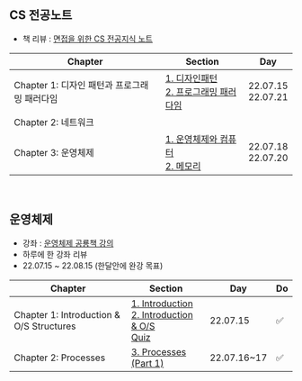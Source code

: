 ## CS 전공노트
- 책 리뷰 : [면접을 위한 CS 전공지식 노트
](http://www.yes24.com/Product/Goods/108887922)

| Chapter                            | Section |                                                         Day |
| ---------------------------------- | ---- | ------------------------------------------------------------ | 
| Chapter 1: 디자인 패턴과 프로그래밍 패러다임| [1. 디자인패턴 <br> 2. 프로그래밍 패러다임 ](https://julia0926.notion.site/Section1-59c8456f68834bd089d84e96fd0bb9a7)  | 22.07.15 <br> 22.07.21 |
| Chapter 2: 네트워크 |  |  |
| Chapter 3: 운영체제 | [1. 운영체제와 컴퓨터](https://julia0926.notion.site/Section-3-1-a48444009fac495eb7990413ae0db694) <br> [2. 메모리](https://julia0926.notion.site/Section-3-2-49bd6aab51924d0b986c09741e5af95f) | 22.07.18 <br> 22.07.20 |
<br>

## 운영체제 
- 강좌 : [운영체제 공룡책 강의](https://www.inflearn.com/course/%EC%9A%B4%EC%98%81%EC%B2%B4%EC%A0%9C-%EA%B3%B5%EB%A3%A1%EC%B1%85-%EC%A0%84%EA%B3%B5%EA%B0%95%EC%9D%98/dashboard)
- 하루에 한 강좌 리뷰
- 22.07.15 ~ 22.08.15 (한달안에 완강 목표)

| Chapter                            | Section |                                                         Day | Do |
| ---------------------------------- | ---- | ------------------------------------------------------------ | --- |
| Chapter 1: Introduction & O/S Structures| [1. Introduction](https://julia0926.notion.site/1-Introduction-9b9cd69b21cf48a5bd226cc04d7a956e) <br />[2. Introduction & O/S](https://julia0926.notion.site/2-Introduction-O-S-01070c836bed4a088f58b821c23140a5) <br> [Quiz](https://notability.com/n/2M0ghAEySBAQpN0nuiQktp) | 22.07.15 | ✅ |
| Chapter 2: Processes |  [3. Processes (Part 1)](https://julia0926.notion.site/3-Processes-Part-1-56bdd97349804814b3445b9bb120e738)| 22.07.16~17 | ✅ 
